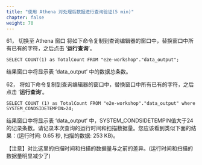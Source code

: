 ```yaml
---
title: "使用 Athena 对处理后数据进行查询验证(5 min)"
chapter: false
weight: 70
---
```


61， 切换至 Athena 窗口
将如下命令复制到查询编辑器的窗口中，替换窗口中所有已有的字符，之后点击 ’**运行查询**’。

~~~
SELECT COUNT(1) as TotalCount FROM "e2e-workshop"."data_output";
~~~
结果窗口中将显示表 ‘data_output’ 中的数据总条数。

62， 将如下命令复制到查询编辑器的窗口中，替换窗口中所有已有的字符，之后点击 ’**运行查询**’。

~~~
SELECT COUNT (1) as TotalCount FROM "e2e-workshop"."data_output" where SYSTEM_CONDSIDETEMPIN>24;
~~~
结果窗口中将显示表 ‘data_output’ 中，SYSTEM_CONDSIDETEMPIN值大于24的记录条数。请记录本次查询的运行时间和扫描数据量。您应该看到类似下面的结果：(运行时间: 0.65 秒, 扫描的数据: 253 KB)。

【注意】对比这里的扫描时间和扫描的数据量与之前的差异。(运行时间和扫描的数据量明显减少了)
